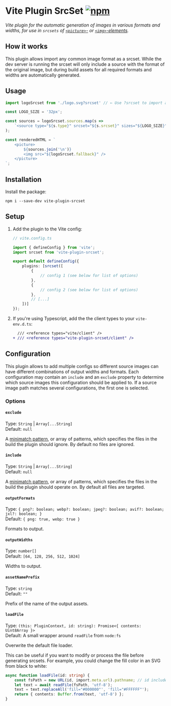 # Vite Plugin SrcSet [![npm](https://img.shields.io/npm/v/vite-plugin-srcset.svg)](https://npmjs.com/package/vite-plugin-srcset)

_Vite plugin for the automatic generation of images in various formats and widths, for use in `srcsets` of [`<picture>`-](https://developer.mozilla.org/en-US/docs/Web/HTML/Element/picture) or [`<img>`-elements](https://developer.mozilla.org/en-US/docs/Web/HTML/Element/img)._

## How it works

This plugin allows import any common image format as a srcset. While the dev server is running the srcset will only include a source with the format of the original image, but during build assets for all required formats and widths are automatically generated.

## Usage
```ts
import logoSrcset from './logo.svg?srcset' // ← Use ?srcset to import a srcset

const LOGO_SIZE = '32px';

const sources = logoSrcset.sources.map(s =>
    `<source type="${s.type}" srcset="${s.srcset}" sizes="${LOGO_SIZE}" />`
);

const renderedHTML = `
    <picture>
        ${sources.join('\n')}
        <img src="${logoSrcset.fallback}" />
    </picture>
`;
```

## Installation

Install the package:

```
npm i --save-dev vite-plugin-srcset
```

## Setup

1. Add the plugin to the Vite config:

    ```ts
    // vite.config.ts

    import { defineConfig } from 'vite';
    import srcset from 'vite-plugin-srcset';

    export default defineConfig({
        plugins: [srcset([
            {
                // config 1 (see below for list of options)
            },
            {
                // config 2 (see below for list of options)
            },
            // [...]
        ])]
    });
    ```

2. If you're using Typescript, add the the client types to your `vite-env.d.ts`:
    ```patch
      /// <reference types="vite/client" />
   + /// <reference types="vite-plugin-srcset/client" />
    ```

## Configuration

This plugin allows to add multiple configs so different source images can have different combinations of output widths and formats. Each configuration may contain an `include` and an `exclude` property to determine which source images this configuration should be applied to. If a source image path matches several configurations, the first one is selected.

### Options

#### `exclude`

Type: `String` | `Array[...String]`  
Default: `null`

A [minimatch pattern](https://github.com/isaacs/minimatch), or array of patterns, which specifies the files in the build the plugin should ignore. By default no files are ignored.

#### `include`

Type: `String` | `Array[...String]`  
Default: `null`

A [minimatch pattern](https://github.com/isaacs/minimatch), or array of patterns, which specifies the files in the build the plugin should operate on. By default all files are targeted.

#### `outputFormats`

Type: `{ png?: boolean; webp?: boolean; jpeg?: boolean; avif?: boolean; jxl?: boolean; }`  
Default: `{ png: true, webp: true }`

Formats to output.

#### `outputWidths`

Type: `number[]`  
Default: `[64, 128, 256, 512, 1024]`

Widths to output.

#### `assetNamePrefix`

Type: `string`  
Default: `""`

Prefix of the name of the output assets.

#### `loadFile`

Type: `(this: PluginContext, id: string): Promise<{ contents: Uint8Array }>`  
Default: A small wrapper around `readFile` from `node:fs`

Overwrite the default file loader.

This can be useful if you want to modify or process the file before generating srcsets.
For example, you could change the fill color in an SVG from black to white:
```ts
async function loadFile(id: string) {
    const fsPath = new URL(id, import.meta.url).pathname; // id includes all search params (including srcset), which we don't care about here
    let text = await readFile(fsPath, 'utf-8');
    text = text.replaceAll('fill="#000000"', 'fill="#FFFFFF"');
    return { contents: Buffer.from(text, 'utf-8') };
}
```